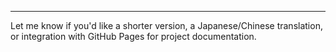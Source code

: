 
---

Let me know if you'd like a shorter version, a Japanese/Chinese translation, or integration with GitHub Pages for project documentation.
